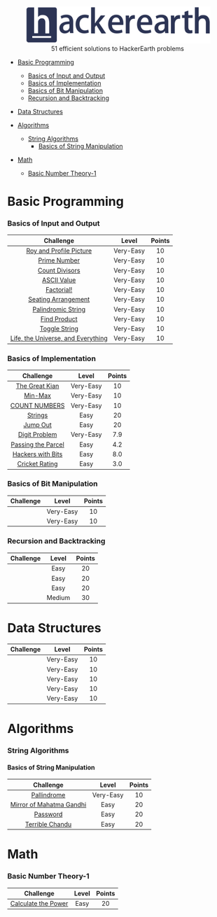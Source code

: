 <p align="center">
    <a href=https://www.hackerearth.com/es/@sanchezmurillo>
        <img height=85 src="pictures/HE_logo.png">
    </a>
    <br>51 efficient solutions to HackerEarth problems
</p>

* [Basic Programming](#basic-programming)
    * [Basics of Input and Output](#basics-of-input-and-output)
    * [Basics of Implementation](#basics-of-implementation)
    * [Basics of Bit Manipulation](#basics-of-manipulation)
    * [Recursion and Backtracking](#recursion-and-backtracking)
    
* [Data Structures](#data-structures)

* [Algorithms](#algorithms)
    * [String Algorithms](#string-algorithms)
        * [Basics of String Manipulation](#basics-of-string-manipulation)
    
* [Math](#math)
    * [Basic Number Theory-1](#basic-number-theory-1)

# Basic Programming

### Basics of Input and Output

|                                                   Challenge                                           |     Level    |     Points    |
|:-----------------------------------------------------------------------------------------------------:|:------------:|:-------------:|
| [Roy and Profile Picture](https://www.hackerearth.com/es/practice/basic-programming/input-output/basics-of-input-output/practice-problems/algorithm/roy-and-profile-picture/)                                                            |   Very-Easy  |       10      |
| [Prime Number](https://www.hackerearth.com/es/practice/basic-programming/input-output/basics-of-input-output/practice-problems/algorithm/prime-number-8/)                                                                     |   Very-Easy  |       10      |
| [Count Divisors](https://www.hackerearth.com/es/practice/basic-programming/input-output/basics-of-input-output/practice-problems/algorithm/count-divisors/)                                                                     |   Very-Easy  |       10      |
| [ASCII Value](https://www.hackerearth.com/es/practice/basic-programming/input-output/basics-of-input-output/practice-problems/algorithm/ascii-value/)                                                                        |   Very-Easy  |       10      | 
| [Factorial!](https://www.hackerearth.com/es/practice/basic-programming/input-output/basics-of-input-output/practice-problems/algorithm/find-factorial/)                                                                     |   Very-Easy  |       10      |
| [Seating Arrangement](https://www.hackerearth.com/es/practice/basic-programming/input-output/basics-of-input-output/practice-problems/algorithm/seating-arrangement-1/)                                                              |   Very-Easy  |       10      |
| [Palindromic String](https://www.hackerearth.com/es/practice/basic-programming/input-output/basics-of-input-output/practice-problems/algorithm/palindrome-check-2/)                                                                 |   Very-Easy  |       10      |
| [Find Product](https://www.hackerearth.com/es/practice/basic-programming/input-output/basics-of-input-output/practice-problems/algorithm/find-product/)                                                                       |   Very-Easy  |       10      |
| [Toggle String](https://www.hackerearth.com/es/practice/basic-programming/input-output/basics-of-input-output/practice-problems/2/?sort_by=partially%20solved&p_level=)                                                                    |   Very-Easy  |       10      |
| [Life, the Universe, and Everything](https://www.hackerearth.com/es/practice/basic-programming/input-output/basics-of-input-output/practice-problems/algorithm/life-the-universe-and-everything/)                                   |   Very-Easy  |       10      |

 
### Basics of Implementation

|                                                   Challenge                                           |     Level    |     Points    |
|:-----------------------------------------------------------------------------------------------------:|:------------:|:-------------:|
| [The Great Kian](https://www.hackerearth.com/es/practice/basic-programming/implementation/basics-of-implementation/practice-problems/algorithm/the-great-kian/)                                                                     |   Very-Easy  |       10      |
| [Min-Max](https://www.hackerearth.com/es/practice/basic-programming/implementation/basics-of-implementation/practice-problems/algorithm/min-max-3/)                                                                          |   Very-Easy  |       10      |
| [COUNT NUMBERS](https://www.hackerearth.com/es/practice/basic-programming/implementation/basics-of-implementation/practice-problems/algorithm/count-numbers-46/)                                                                   |   Very-Easy  |       10      |
| [Strings](https://www.hackerearth.com/es/practice/basic-programming/implementation/basics-of-implementation/practice-problems/algorithm/strings-1/)                                                                          |     Easy     |       20      |
| [Jump Out](https://www.hackerearth.com/es/practice/basic-programming/implementation/basics-of-implementation/practice-problems/algorithm/jump-out-34/)                                                                        |     Easy     |       20      |
| [Digit Problem](https://www.hackerearth.com/es/practice/basic-programming/implementation/basics-of-implementation/practice-problems/algorithm/digit-problem/)                                                                      |   Very-Easy  |      7.9      |
| [Passing the Parcel](https://www.hackerearth.com/es/practice/basic-programming/implementation/basics-of-implementation/practice-problems/algorithm/passing-the-parcel/)                                                                 |     Easy     |      4.2      |
| [Hackers with Bits](https://www.hackerearth.com/es/practice/basic-programming/implementation/basics-of-implementation/practice-problems/algorithm/hack-the-string-9dce7834/)                                                           |     Easy     |      8.0      |
| [Cricket Rating](https://www.hackerearth.com/es/practice/basic-programming/implementation/basics-of-implementation/practice-problems/algorithm/cricket-rating-30/)                                                                  |     Easy     |      3.0      |


### Basics of Bit Manipulation

|                                                   Challenge                                           |     Level    |     Points    |
|:-----------------------------------------------------------------------------------------------------:|:------------:|:-------------:|
| []()                              |   Very-Easy  |       10      |
| []()                              |   Very-Easy  |       10      |

### Recursion and Backtracking

|                                                   Challenge                                           |     Level    |     Points    |
|:-----------------------------------------------------------------------------------------------------:|:------------:|:-------------:|
| []()                              |    Easy   |       20      |
| []()                              |    Easy   |       20      |
| []()                              |    Easy   |       20      |
| []()                              |   Medium  |       30      |


# Data Structures

|                                                   Challenge                                           |     Level    |     Points    |
|:-----------------------------------------------------------------------------------------------------:|:------------:|:-------------:|
| []()                              |   Very-Easy  |       10      |
| []()                              |   Very-Easy  |       10      |
| []()                              |   Very-Easy  |       10      |
| []()                              |   Very-Easy  |       10      |
| []()                              |   Very-Easy  |       10      |


# Algorithms

### String Algorithms

#### Basics of String Manipulation

|                                                   Challenge                                           |     Level    |     Points    |
|:-----------------------------------------------------------------------------------------------------:|:------------:|:-------------:|
| [Pallindrome](https://www.hackerearth.com/es/practice/algorithms/string-algorithm/basics-of-string-manipulation/practice-problems/algorithm/palindrome-124/)                                                                     |   Very-Easy  |       10      |
| [Mirror of Mahatma Gandhi](https://www.hackerearth.com/es/practice/algorithms/string-algorithm/basics-of-string-manipulation/practice-problems/algorithm/mirror-of-mahatma-gandhi/)                                                           |     Easy     |       20      |
| [Password](https://www.hackerearth.com/es/practice/algorithms/string-algorithm/basics-of-string-manipulation/practice-problems/algorithm/password-1/)                                                                         |     Easy     |       20      |
| [Terrible Chandu](https://www.hackerearth.com/es/practice/algorithms/string-algorithm/basics-of-string-manipulation/practice-problems/algorithm/terrible-chandu/)                                                                    |     Easy     |       20      |



# Math

### Basic Number Theory-1

|                                                   Challenge                                           |     Level    |     Points    |
|:-----------------------------------------------------------------------------------------------------:|:------------:|:-------------:|
| [Calculate the Power](https://www.hackerearth.com/fr/practice/math/number-theory/basic-number-theory-1/practice-problems/algorithm/calculate-the-power/)                                                                |     Easy     |       20      |


